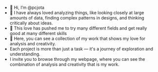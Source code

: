 - 👋 Hi, I’m @pcjota
- 👀 I have always loved analyzing things, like looking closely at large amounts of data, finding complex patterns in designs, and thinking critically about ideas. 
- 🌱 This love has pushed me to try many different fields and get really good at many different skills
- 💞️ Here, you can see a collection of my work that shows my love for analysis and creativity. 
- Each project is more than just a task — it's a journey of exploration and understanding.
- I invite you to browse through my webpage, where you can see the combination of analysis and creativity that is my work. 

<!---
pcjota/pcjota is a ✨ special ✨ repository because its `README.md` (this file) appears on your GitHub profile.
You can click the Preview link to take a look at your changes.
---> 


